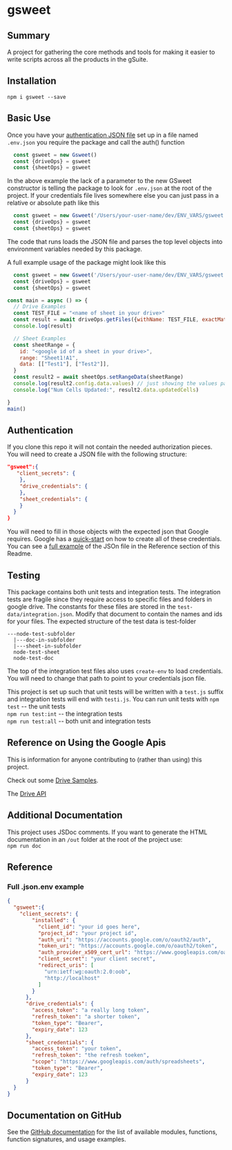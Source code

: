 # gsweet

## Summary

A project for gathering the core methods and tools for making it easier to write scripts across all the products in the gSuite.  

## Installation 

`npm i gsweet --save`  

## Basic Use

Once you have your [authentication JSON  file](#Authentication)  set up in a file named `.env.json`  you require the package and call the auth() function

```javascript
  const gsweet = new Gsweet()
  const {driveOps} = gsweet
  const {sheetOps} = gsweet
```

In the above example the lack of a parameter to the new GSweet constructor is telling the package to look for `.env.json` at the root of the project. If your credentials file lives somewhere else you can just pass in a relative or absolute path like this

```javascript
  const gsweet = new Gsweet('/Users/your-user-name/dev/ENV_VARS/gsweet.env.json')
  const {driveOps} = gsweet
  const {sheetOps} = gsweet
```

The code that runs loads the JSON file and parses the top level objects into environment variables needed by this package.  

A full example usage of the package might look like this

```javascript
  const gsweet = new Gsweet('/Users/your-user-name/dev/ENV_VARS/gsweet.env.json')
  const {driveOps} = gsweet
  const {sheetOps} = gsweet

const main = async () => { 
  // Drive Examples
  const TEST_FILE = "<name of sheet in your drive>"
  const result = await driveOps.getFiles({withName: TEST_FILE, exactMatch: true})
  console.log(result)

  // Sheet Examples
  const sheetRange = {
    id: "<google id of a sheet in your drive>",
    range: "Sheet1!A1",
    data: [["Test1"], ["Test2"]],
  }
  const result2 = await sheetOps.setRangeData(sheetRange)
  console.log(result2.config.data.values) // just showing the values passed in
  console.log("Num Cells Updated:", result2.data.updatedCells)

}
main()
```

## Authentication

If you clone this repo it will not contain the needed authorization pieces. You will need to create a JSON file with the following structure:

```JSON
"gsweet":{
   "client_secrets": {
    },
    "drive_credentials": {
    },
    "sheet_credentials": {
    }
  }
}
```

You will need to fill in those objects with the expected json that Google requires.  Google has a [quick-start](https://developers.google.com/sheets/api/quickstart/nodejs) on how to create all of these credentials. You can see a [full example](#Full-.json.env-example) of the JSOn file in the Reference section of this Readme.

## Testing

This package contains both unit tests and integration tests. The integration tests are fragile since they require access to specific files and folders in google drive. The constants for these files are stored in the `test-data/integration.json`. Modify that document to contain the names and ids for your files. The expected structure of the test data is
test-folder

```
---node-test-subfolder
  |---doc-in-subfolder
  |---sheet-in-subfolder
  node-test-sheet
  node-test-doc
```

The top of the integration test files also uses `create-env` to load credentials. You will need to change that path to point to your credentials json file.

This project is set up such that unit tests will be written with a `test.js` suffix and integration tests will end with `testi.js`. You can run unit tests with 
`npm test` -- the unit tests  
`npm run test:int` -- the integration tests  
`npm run test:all` -- both unit and integration tests

## Reference on Using the Google Apis

This is information for anyone contributing to (rather than using) this project.

Check out some [Drive Samples](https://github.com/googleapis/google-api-nodejs-client/tree/master/samples/drive).  

The [Drive API](https://developers.google.com/drive/api/v3/folder)  

## Additional Documentation

This project uses JSDoc comments. If you want to generate the HTML documentation in an `/out` folder at the root of the project use:  
`npm run doc`

## Reference

### Full .json.env example 

```JSON
{
  "gsweet":{
    "client_secrets": {
        "installed": {
          "client_id": "your id goes here",
          "project_id": "your project id",
          "auth_uri": "https://accounts.google.com/o/oauth2/auth",
          "token_uri": "https://accounts.google.com/o/oauth2/token",
          "auth_provider_x509_cert_url": "https://www.googleapis.com/oauth2/v1/certs",
          "client_secret": "your client secret",
          "redirect_uris": [
            "urn:ietf:wg:oauth:2.0:oob",
            "http://localhost"
          ]
        }
      },
      "drive_credentials": {
        "access_token": "a really long token",
        "refresh_token": "a shorter token",
        "token_type": "Bearer",
        "expiry_date": 123
      },
      "sheet_credentials": {
        "access_token": "your token",
        "refresh_token": "the refresh toeken",
        "scope": "https://www.googleapis.com/auth/spreadsheets",
        "token_type": "Bearer",
        "expiry_date": 123
      }
  }
}
```

## Documentation on GitHub

See the [GitHub documentation](https://htmlpreview.github.io/?https://raw.githubusercontent.com/Rolias/gsweet/master/documentation/index.html) for the list of available modules, functions, function signatures, and usage examples.